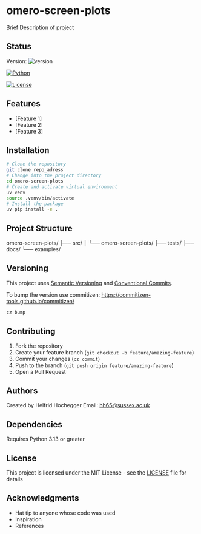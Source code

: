 # omero-screen-plots

Brief Description of project

## Status


Version: ![version](https://img.shields.io/badge/version-0.1.1-blue)

[![Python](https://img.shields.io/badge/python-3.13-blue.svg)](https://www.python.org/downloads/)

[![License](https://img.shields.io/badge/license-MIT-green.svg)](LICENSE)

## Features

- [Feature 1]
- [Feature 2]
- [Feature 3]

## Installation

```bash
# Clone the repository
git clone repo_adress
# Change into the project directory
cd omero-screen-plots
# Create and activate virtual environment
uv venv
source .venv/bin/activate
# Install the package
uv pip install -e .
```

## Project Structure
omero-screen-plots/
├── src/
│ └── omero-screen-plots/
├── tests/
├── docs/
└── examples/

## Versioning

This project uses [Semantic Versioning](https://semver.org/) and [Conventional Commits](https://www.conventionalcommits.org/).

To bump the version use commitizen:
https://commitizen-tools.github.io/commitizen/

```bash
cz bump
```
## Contributing

1. Fork the repository
2. Create your feature branch (`git checkout -b feature/amazing-feature`)
3. Commit your changes (`cz commit`)
4. Push to the branch (`git push origin feature/amazing-feature`)
5. Open a Pull Request

## Authors


Created by Helfrid Hochegger
Email: hh65@sussex.ac.uk


## Dependencies

Requires Python 3.13 or greater

## License

This project is licensed under the MIT License - see the [LICENSE](LICENSE) file for details

## Acknowledgments

- Hat tip to anyone whose code was used
- Inspiration
- References
